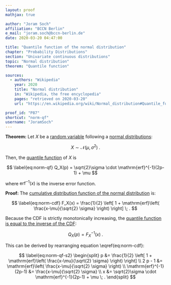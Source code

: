 ```yaml
---
layout: proof
mathjax: true

author: "Joram Soch"
affiliation: "BCCN Berlin"
e_mail: "joram.soch@bccn-berlin.de"
date: 2020-03-20 04:47:00

title: "Quantile function of the normal distribution"
chapter: "Probability Distributions"
section: "Univariate continuous distributions"
topic: "Normal distribution"
theorem: "Quantile function"

sources:
  - authors: "Wikipedia"
    year: 2020
    title: "Normal distribution"
    in: "Wikipedia, the free encyclopedia"
    pages: "retrieved on 2020-03-20"
    url: "https://en.wikipedia.org/wiki/Normal_distribution#Quantile_function"

proof_id: "P87"
shortcut: "norm-qf"
username: "JoramSoch"
---
```



**Theorem:** Let $X$ be a [random variable](/D/rvar) following a [normal distributions](/D/norm):

$$ \label{eq:norm}
X \sim \mathcal{N}(\mu, \sigma^2) \; .
$$

Then, the [quantile function](/D/qf) of $X$ is

$$ \label{eq:norm-qf}
Q_X(p) = \sqrt{2}\sigma \cdot \mathrm{erf}^{-1}(2p-1) + \mu
$$

where $\mathrm{erf}^{-1}(x)$ is the inverse error function.


**Proof:** The [cumulative distribution function of the normal distribution](/P/norm-cdf) is:

$$ \label{eq:norm-cdf}
F_X(x) = \frac{1}{2} \left[ 1 + \mathrm{erf}\left( \frac{x-\mu}{\sqrt{2} \sigma} \right) \right] \; .
$$

Because the CDF is strictly monotonically increasing, the [quantile function is equal to the inverse of the CDF](/P/qf-cdf):

$$ \label{eq:norm-qf-s1}
Q_X(p) = F_X^{-1}(x) \; .
$$

This can be derived by rearranging equation \eqref{eq:norm-cdf}:

$$ \label{eq:norm-qf-s2}
\begin{split}
p &= \frac{1}{2} \left[ 1 + \mathrm{erf}\left( \frac{x-\mu}{\sqrt{2} \sigma} \right) \right] \\
2 p - 1 &= \mathrm{erf}\left( \frac{x-\mu}{\sqrt{2} \sigma} \right) \\
\mathrm{erf}^{-1}(2p-1) &= \frac{x-\mu}{\sqrt{2} \sigma} \\
x &= \sqrt{2}\sigma \cdot \mathrm{erf}^{-1}(2p-1) + \mu \; .
\end{split}
$$